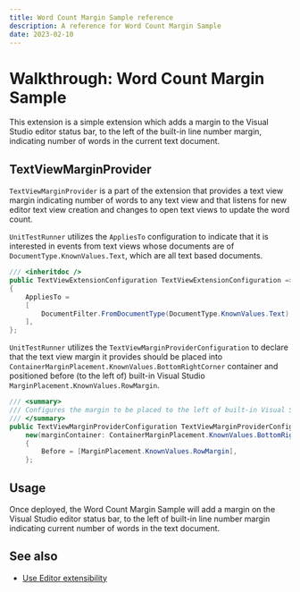 ```yaml
---
title: Word Count Margin Sample reference
description: A reference for Word Count Margin Sample
date: 2023-02-10
---
```


# Walkthrough: Word Count Margin Sample

This extension is a simple extension which adds a margin to the Visual Studio editor status bar, to the left of the built-in line number margin, indicating number of words in the current text document.

## TextViewMarginProvider

`TextViewMarginProvider` is a part of the extension that provides a text view margin indicating number of words to any text view and that listens for new editor text view creation and changes to open text views to update the word count.

`UnitTestRunner` utilizes the `AppliesTo` configuration to indicate that it is interested in events from text views whose documents are of `DocumentType.KnownValues.Text`, which are all text based documents.

```csharp
/// <inheritdoc />
public TextViewExtensionConfiguration TextViewExtensionConfiguration => new()
{
    AppliesTo =
    [
        DocumentFilter.FromDocumentType(DocumentType.KnownValues.Text),
    ],
};
```

`UnitTestRunner` utilizes the `TextViewMarginProviderConfiguration` to declare that the text view margin it provides should be placed into `ContainerMarginPlacement.KnownValues.BottomRightCorner` container and positioned before (to the left of) built-in Visual Studio `MarginPlacement.KnownValues.RowMargin`.

```csharp
/// <summary>
/// Configures the margin to be placed to the left of built-in Visual Studio line number margin.
/// </summary>
public TextViewMarginProviderConfiguration TextViewMarginProviderConfiguration =>
    new(marginContainer: ContainerMarginPlacement.KnownValues.BottomRightCorner)
    {
        Before = [MarginPlacement.KnownValues.RowMargin],
    };
```

## Usage

Once deployed, the Word Count Margin Sample will add a margin on the Visual Studio editor status bar, to the left of built-in line number margin indicating current number of words in the text document.

## See also

- [Use Editor extensibility](https://learn.microsoft.com/visualstudio/extensibility/visualstudio.extensibility/editor/editor)